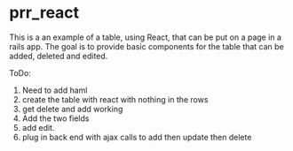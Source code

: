 # prr_react
This is a an example of a table, using React, that can be put on a page in a rails app.
The goal is to provide basic components for the table that can be added, deleted and edited.

ToDo: 
1. Need to add haml
2. create the table with react with nothing in the rows
3. get delete and add working
4. Add the two fields
5. add edit.
6. plug in back end with ajax calls to add then update then delete
